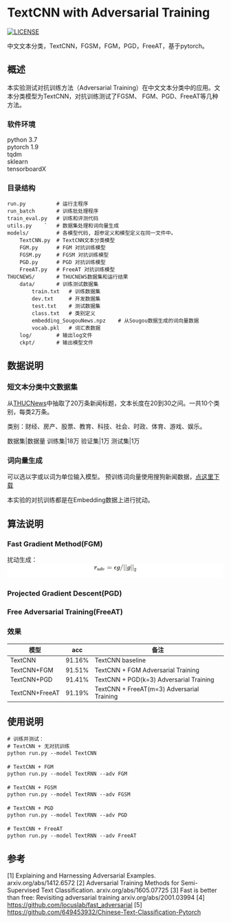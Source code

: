 # TextCNN with Adversarial Training
[![LICENSE](https://img.shields.io/badge/license-Anti%20996-blue.svg)](https://github.com/elijahcn/TextCNN-AdversarialTraining/blob/main/LICENSE)

中文文本分类，TextCNN，FGSM，FGM，PGD，FreeAT，基于pytorch。

## 概述
本实验测试对抗训练方法（Adversarial Training）在中文文本分类中的应用。文本分类模型为TextCNN，对抗训练测试了FGSM、 FGM、PGD、FreeAT等几种方法。 

### 软件环境
python 3.7  
pytorch 1.9  
tqdm  
sklearn  
tensorboardX

### 目录结构
    run.py          # 运行主程序
    run_batch       # 训练批处理程序
    train_eval.py   # 训练和评测代码
    utils.py    `   # 数据集处理和词向量生成
    models/         # 各模型代码, 超参定义和模型定义在同一文件中。  
        TextCNN.py  # TextCNN文本分类模型
        FGM.py      # FGM 对抗训练模型
        FGSM.py     # FGSM 对抗训练模型
        PGD.py      # PGD 对抗训练模型
        FreeAT.py   # FreeAT 对抗训练模型
    THUCNEWS/       # THUCNEWS数据集和运行结果
        data/       # 训练测试数据集
            train.txt   # 训练数据集
            dev.txt     # 开发数据集
            test.txt    # 测试数据集
            class.txt   # 类别定义
            embedding_SougouNews.npz    # 从Sougou数据生成的词向量数据
            vocab.pkl   # 词汇表数据
        log/        # 输出log文件
        ckpt/       # 输出模型文件

## 数据说明

### 短文本分类中文数据集
从[THUCNews](http://thuctc.thunlp.org/)中抽取了20万条新闻标题，文本长度在20到30之间。一共10个类别，每类2万条。

类别：财经、房产、股票、教育、科技、社会、时政、体育、游戏、娱乐。

数据集|数据量
训练集|18万
验证集|1万
测试集|1万

### 词向量生成
可以选以字或以词为单位输入模型。
预训练词向量使用搜狗新闻数据，[点这里下载](https://pan.baidu.com/s/14k-9jsspp43ZhMxqPmsWMQ)  

本实验的对抗训练都是在Embedding数据上进行扰动。

## 算法说明

### Fast Gradient Method(FGM)
扰动生成：
![Image text](https://github.com/elijahcn/TextCNN-AdversarialTraining/blob/main/imgs/fgm1.jpg)

### Projected Gradient Descent(PGD)

### Free Adversarial Training(FreeAT)

### 效果

模型|acc|备注
--|--|--
TextCNN|91.16%|TextCNN baseline
TextCNN+FGM|91.51%|TextCNN + FGM Adversarial Training 
TextCNN+PGD|91.41%|TextCNN + PGD(k=3) Adversarial Training 
TextCNN+FreeAT|91.19%|TextCNN + FreeAT(m=3) Adversarial Training 


## 使用说明
```
# 训练并测试：
# TextCNN + 无对抗训练
python run.py --model TextCNN

# TextCNN + FGM
python run.py --model TextRNN --adv FGM

# TextCNN + FGSM
python run.py --model TextRNN --adv FGSM

# TextCNN + PGD
python run.py --model TextRNN --adv PGD

# TextCNN + FreeAT
python run.py --model TextRNN --adv FreeAT
```


## 参考
[1] Explaining and Harnessing Adversarial Examples.
    arxiv.org/abs/1412.6572
[2] Adversarial Training Methods for Semi-Supervised Text Classification.
    arxiv.org/abs/1605.07725
[3] Fast is better than free: Revisiting adversarial training
    arxiv.org/abs/2001.03994
[4] https://github.com/locuslab/fast_adversarial
[5] https://github.com/649453932/Chinese-Text-Classification-Pytorch
